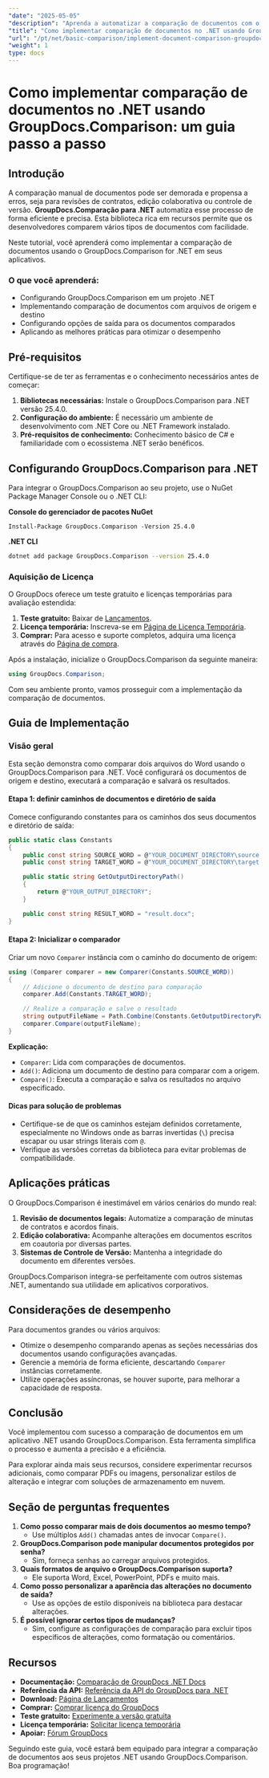 ```yaml
---
"date": "2025-05-05"
"description": "Aprenda a automatizar a comparação de documentos com o GroupDocs.Comparison para .NET. Este guia passo a passo ajuda você a configurar, configurar e executar comparações sem complicações."
"title": "Como implementar comparação de documentos no .NET usando GroupDocs.Comparison&#58; um guia passo a passo"
"url": "/pt/net/basic-comparison/implement-document-comparison-groupdocs-net/"
"weight": 1
type: docs
---
```

# Como implementar comparação de documentos no .NET usando GroupDocs.Comparison: um guia passo a passo

## Introdução

A comparação manual de documentos pode ser demorada e propensa a erros, seja para revisões de contratos, edição colaborativa ou controle de versão. **GroupDocs.Comparação para .NET** automatiza esse processo de forma eficiente e precisa. Esta biblioteca rica em recursos permite que os desenvolvedores comparem vários tipos de documentos com facilidade.

Neste tutorial, você aprenderá como implementar a comparação de documentos usando o GroupDocs.Comparison for .NET em seus aplicativos.

### O que você aprenderá:
- Configurando GroupDocs.Comparison em um projeto .NET
- Implementando comparação de documentos com arquivos de origem e destino
- Configurando opções de saída para os documentos comparados
- Aplicando as melhores práticas para otimizar o desempenho

## Pré-requisitos

Certifique-se de ter as ferramentas e o conhecimento necessários antes de começar:
1. **Bibliotecas necessárias:** Instale o GroupDocs.Comparison para .NET versão 25.4.0.
2. **Configuração do ambiente:** É necessário um ambiente de desenvolvimento com .NET Core ou .NET Framework instalado.
3. **Pré-requisitos de conhecimento:** Conhecimento básico de C# e familiaridade com o ecossistema .NET serão benéficos.

## Configurando GroupDocs.Comparison para .NET

Para integrar o GroupDocs.Comparison ao seu projeto, use o NuGet Package Manager Console ou o .NET CLI:

**Console do gerenciador de pacotes NuGet**
```plaintext
Install-Package GroupDocs.Comparison -Version 25.4.0
```

**.NET CLI**
```bash
dotnet add package GroupDocs.Comparison --version 25.4.0
```

### Aquisição de Licença

O GroupDocs oferece um teste gratuito e licenças temporárias para avaliação estendida:
1. **Teste gratuito:** Baixar de [Lançamentos](https://releases.groupdocs.com/comparison/net/).
2. **Licença temporária:** Inscreva-se em [Página de Licença Temporária](https://purchase.groupdocs.com/temporary-license/).
3. **Comprar:** Para acesso e suporte completos, adquira uma licença através do [Página de compra](https://purchase.groupdocs.com/buy).

Após a instalação, inicialize o GroupDocs.Comparison da seguinte maneira:
```csharp
using GroupDocs.Comparison;
```

Com seu ambiente pronto, vamos prosseguir com a implementação da comparação de documentos.

## Guia de Implementação

### Visão geral
Esta seção demonstra como comparar dois arquivos do Word usando o GroupDocs.Comparison para .NET. Você configurará os documentos de origem e destino, executará a comparação e salvará os resultados.

#### Etapa 1: definir caminhos de documentos e diretório de saída
Comece configurando constantes para os caminhos dos seus documentos e diretório de saída:
```csharp
public static class Constants
{
    public const string SOURCE_WORD = @"YOUR_DOCUMENT_DIRECTORY\source.docx";
    public const string TARGET_WORD = @"YOUR_DOCUMENT_DIRECTORY\target.docx";

    public static string GetOutputDirectoryPath()
    {
        return @"YOUR_OUTPUT_DIRECTORY";
    }

    public const string RESULT_WORD = "result.docx";
}
```

#### Etapa 2: Inicializar o comparador
Criar um novo `Comparer` instância com o caminho do documento de origem:
```csharp
using (Comparer comparer = new Comparer(Constants.SOURCE_WORD))
{
    // Adicione o documento de destino para comparação
    comparer.Add(Constants.TARGET_WORD);

    // Realize a comparação e salve o resultado
    string outputFileName = Path.Combine(Constants.GetOutputDirectoryPath(), Constants.RESULT_WORD);
    comparer.Compare(outputFileName);
}
```

**Explicação:**
- `Comparer`: Lida com comparações de documentos.
- `Add()`: Adiciona um documento de destino para comparar com a origem.
- `Compare()`: Executa a comparação e salva os resultados no arquivo especificado.

#### Dicas para solução de problemas
- Certifique-se de que os caminhos estejam definidos corretamente, especialmente no Windows onde as barras invertidas (`\`) precisa escapar ou usar strings literais com `@`.
- Verifique as versões corretas da biblioteca para evitar problemas de compatibilidade.

## Aplicações práticas

O GroupDocs.Comparison é inestimável em vários cenários do mundo real:
1. **Revisão de documentos legais:** Automatize a comparação de minutas de contratos e acordos finais.
2. **Edição colaborativa:** Acompanhe alterações em documentos escritos em coautoria por diversas partes.
3. **Sistemas de Controle de Versão:** Mantenha a integridade do documento em diferentes versões.

GroupDocs.Comparison integra-se perfeitamente com outros sistemas .NET, aumentando sua utilidade em aplicativos corporativos.

## Considerações de desempenho

Para documentos grandes ou vários arquivos:
- Otimize o desempenho comparando apenas as seções necessárias dos documentos usando configurações avançadas.
- Gerencie a memória de forma eficiente, descartando `Comparer` instâncias corretamente.
- Utilize operações assíncronas, se houver suporte, para melhorar a capacidade de resposta.

## Conclusão

Você implementou com sucesso a comparação de documentos em um aplicativo .NET usando GroupDocs.Comparison. Esta ferramenta simplifica o processo e aumenta a precisão e a eficiência.

Para explorar ainda mais seus recursos, considere experimentar recursos adicionais, como comparar PDFs ou imagens, personalizar estilos de alteração e integrar com soluções de armazenamento em nuvem.

## Seção de perguntas frequentes

1. **Como posso comparar mais de dois documentos ao mesmo tempo?**
   - Use múltiplos `Add()` chamadas antes de invocar `Compare()`.
2. **GroupDocs.Comparison pode manipular documentos protegidos por senha?**
   - Sim, forneça senhas ao carregar arquivos protegidos.
3. **Quais formatos de arquivo o GroupDocs.Comparison suporta?**
   - Ele suporta Word, Excel, PowerPoint, PDFs e muito mais.
4. **Como posso personalizar a aparência das alterações no documento de saída?**
   - Use as opções de estilo disponíveis na biblioteca para destacar alterações.
5. **É possível ignorar certos tipos de mudanças?**
   - Sim, configure as configurações de comparação para excluir tipos específicos de alterações, como formatação ou comentários.

## Recursos
- **Documentação:** [Comparação de GroupDocs .NET Docs](https://docs.groupdocs.com/comparison/net/)
- **Referência da API:** [Referência da API do GroupDocs para .NET](https://reference.groupdocs.com/comparison/net/)
- **Download:** [Página de Lançamentos](https://releases.groupdocs.com/comparison/net/)
- **Comprar:** [Comprar licença do GroupDocs](https://purchase.groupdocs.com/buy)
- **Teste gratuito:** [Experimente a versão gratuita](https://releases.groupdocs.com/comparison/net/)
- **Licença temporária:** [Solicitar licença temporária](https://purchase.groupdocs.com/temporary-license/)
- **Apoiar:** [Fórum GroupDocs](https://forum.groupdocs.com/c/comparison/)

Seguindo este guia, você estará bem equipado para integrar a comparação de documentos aos seus projetos .NET usando GroupDocs.Comparison. Boa programação!